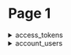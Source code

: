 # Page 1



<details>

<summary>access_tokens</summary>

Stores the access tokens for a user and developer tools.

This table in Canvas Data 2 will only share developer tool specific token metadata. All users have an option to create an access token based on their role and level of data access.

**Parameters:**

`id` (_int64_): <mark style="color:purple;">**`primary key`**</mark> The unique identifier for an access token record.

`developer_key_id` ([_developer\_keys_](https://developerdocs.instructure.com/services/dap/dataset/dataset-namespaces/dataset-canvas#developer_keys)): The unique identifier of a developer key.

`user_id` ([_users_](https://developerdocs.instructure.com/services/dap/dataset/dataset-namespaces/dataset-canvas#users) _|_ _None_): The unique ID of the user the token acts as.

</details>

<details>

<summary>account_users</summary>

Join table for accounts, users and roles.

Contains users’ roles within an account (this table includes the account admins).

**Parameters:**

`id` (_int64_): <mark style="color:orange;">**`primary key`**</mark> The unique identifier for the users account association record.

`user_id` ([_users_](https://developerdocs.instructure.com/services/dap/dataset/dataset-namespaces/dataset-canvas#users)): The unique ID of a user.

`created_at` (_datetime_): Timestamp of when an account\_users record was created.

</details>

